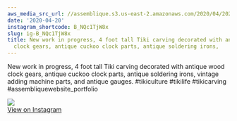 ```yaml
---
aws_media_src_url: //assemblique.s3.us-east-2.amazonaws.com/2020/04/2020-04-20_15-07-57_UTC.jpg
date: '2020-04-20'
instagram_shortcode: B_NQc1TjW8x
slug: ig-B_NQc1TjW8x
title: New work in progress, 4 foot tall Tiki carving decorated with antique wood
  clock gears, antique cuckoo clock parts, antique soldering irons,
---
```


New work in progress, 4 foot tall Tiki carving decorated with antique wood clock gears, antique cuckoo clock parts, antique soldering irons, vintage adding machine parts, and antique gauges. #tikiculture #tikilife #tikicarving #assembliquewebsite\_portfolio 

![](//assemblique.s3.us-east-2.amazonaws.com/2020/04/2020-04-20_15-07-57_UTC.jpg)   
[View on Instagram](https://www.instagram.com/p/B_NQc1TjW8x/)